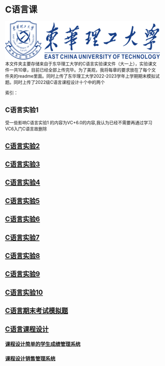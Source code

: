 # C语言课

![ECUT](./ECUT.png)
本文件夹主要存储来自于东华理工大学的C语言实验课文件（大一上），实验课文件一共10章，目前已经全部上传完毕。为了美观，我将每章的要求放在了每个文件夹的readme里面。同时上传了东华理工大学2022-2023学年上学期期末模拟试题。同时上传了2022级C语言课程设计十个中的两个

索引：

## C语言实验1

受一些影响C语言实验1 的内容为VC+6.0的内容,我认为已经不需要再通过学习VC6入门C语言故删除

## [C语言实验2](./C%E8%AF%AD%E8%A8%80%E5%AE%9E%E9%AA%8C2/)

## [C语言实验3](./C%E8%AF%AD%E8%A8%80%E5%AE%9E%E9%AA%8C3/)

## [C语言实验4](./C%E8%AF%AD%E8%A8%80%E5%AE%9E%E9%AA%8C4/)

## [C语言实验5](./C%E8%AF%AD%E8%A8%80%E5%AE%9E%E9%AA%8C5/)

## [C语言实验6](./C%E8%AF%AD%E8%A8%80%E5%AE%9E%E9%AA%8C6/)

## [C语言实验7](./C%E8%AF%AD%E8%A8%80%E5%AE%9E%E9%AA%8C7/)

## [C语言实验8](./C%E8%AF%AD%E8%A8%80%E5%AE%9E%E9%AA%8C8/)

## [C语言实验9](./C%E8%AF%AD%E8%A8%80%E5%AE%9E%E9%AA%8C9/)

## [C语言实验10](./C%E8%AF%AD%E8%A8%80%E5%AE%9E%E9%AA%8C10/)

## [C语言期末考试模拟题](./C%E8%AF%AD%E8%A8%80%E6%9C%9F%E6%9C%AB%E8%80%83%E8%AF%95%E6%A8%A1%E6%8B%9F%E9%A2%98/)

## [C语言课程设计](./C%E8%AF%AD%E8%A8%80%E8%AF%BE%E7%A8%8B%E8%AE%BE%E8%AE%A1/)

### [课程设计简单的学生成绩管理系统](./C%E8%AF%AD%E8%A8%80%E8%AF%BE%E7%A8%8B%E8%AE%BE%E8%AE%A1/%E7%AE%80%E5%8D%95%E7%9A%84%E5%AD%A6%E7%94%9F%E6%88%90%E7%BB%A9%E7%AE%A1%E7%90%86%E7%B3%BB%E7%BB%9F/)

### [课程设计销售管理系统](./C%E8%AF%AD%E8%A8%80%E8%AF%BE%E7%A8%8B%E8%AE%BE%E8%AE%A1/%E9%94%80%E5%94%AE%E7%AE%A1%E7%90%86%E7%B3%BB%E7%BB%9F/)
